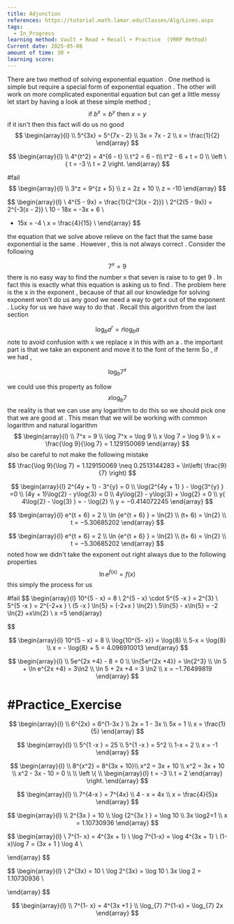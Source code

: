 ```yaml
---
title: Adjunction
references: https://tutorial.math.lamar.edu/Classes/Alg/Lines.aspx
tags:
  - In_Progress
learning method: Vault + Read + Recall + Practice  (VRRP Method)
Current date: 2025-05-08
amount of time: 30 +
learning score:
---
```



There are two method of solving  exponential equation . One method is simple but require a special form of exponential  equation . The other will work on  more complicated  exponential equation but can get a little messy 
let start by having a look at these simple method  ; 
$$
\text{if } b^x   = b^y  \text{ then } x =  y  
$$
if it isn't then this fact will do us no good 
$$
\begin{array}{l} \\
5^{3x}  =  5^{7x  - 2}    \\
3x  =  7x   - 2   \\
x = \frac{1}{2}
\end{array}
$$

$$
\begin{array}{l}  \\
4^{t^2} = 4^{6 - t}  \\
t^2  = 6 - t\\
t^2   -  6 +  t  =  0    \\
\left \{ 
t =   -3    \\
t =  2   
 \right.
\end{array}
$$

#fail 
$$
\begin{array}{l} \\
3^z   =  9^{z  +  5}    \\
z  =  2z  + 10  \\
 z   = -10   
\end{array}
$$

$$
\begin{array}{l}  \\
4^{5 - 9x}   =  \frac{1}{2^{3(x - 2)}}     \\
2^{2(5 - 9x)}  =  2^{-3(x - 2)}     \\
10  - 18x   =  -3x   +  6      \\
- 15x  =   -4  \\
 x =   \frac{4}{15}   \\
\end{array}
$$

the equation  that we solve  above relieve on the fact that the same base exponential  is the same . However , this is not always correct  . Consider the following 

$$
7^x  =  9 
$$there  is no easy way to find the number x that seven is raise to to get 9 . In fact this is exactly what this equation is asking us to find . The problem here is the x in the exponent , because of that all our knowledge for solving exponent won't do us any good  we need a way to get x out of the exponent . Lucky for us we have way to do that .  Recall this algorithm  from the last section  

$$
\log_{b}{a^r}   =  r \log_{b}a 
$$
note to avoid  confusion with x  we replace x in this with an a . the important part is that we take an exponent  and move it to the font of the term 
So , if we had , 

$$
\log_{b}7^x 
$$

we could use this property as follow 
$$
x\log_{b}7 
$$
the reality  is that we can use any logarithm to do this so we should pick one that we are good at . This mean that we will be working with common logarithm and natural  logarithm 
$$
\begin{array}{l}  \\
7^x  =  9   \\
\log 7^x  =  \log 9 \\
x   \log 7  = \log 9  \\
x =  \frac{\log 9}{\log 7}  = 1.129150069
\end{array}
$$
also be careful  to not make the following mistake   
$$
\frac{\log 9}{\log 7}  = 1.129150069  \neq  0.2513144283    =  \ln\left( \frac{9}{7} \right)
$$

$$
\begin{array}{l}
2^{4y  + 1}   - 3^{y} =  0   \\
\log{2^{4y  + 1}  }   - \log{3^{y} }    =0   \\
(4y + 1)\log{2}  - y\log{3}  =   0  \\
 4y\log{2} - y\log{3}   + \log{2}     = 0  \\
y( 4\log{2} -  \log{3}   ) = - \log{2}  \\
y  =  −0.414072245
\end{array}
$$

$$
\begin{array}{l}
e^{t +  6}  = 2  \\
\ln {e^{t +  6} }  = \ln{2} \\
(t+ 6)   =  \ln{2}  \\
   t = −5.30685202 
\end{array}
$$


$$
\begin{array}{l}
e^{t +  6}  = 2  \\
\ln {e^{t +  6} }  = \ln{2} \\
(t+ 6)   =  \ln{2}  \\
   t = −5.30685202 
\end{array}
$$
noted how we didn't take the exponent out right always due to the following properties 
$$
\ln e^{f(x)}    =  f(x)
$$
this simply the process for us  


#fail 
$$
\begin{array}{l}
10^{5 - x}  = 8     \\
2^{5 - x}  \cdot  5^{5 -x } = 2^{3}   \\
5^{5 -x }   =  2^{-2+x }  \\
(5 -x ) \ln{5}   = (-2+x ) \ln{2}   \\
 5\ln{5}  - x\ln{5}  =  -2 \ln{2} +x\ln{2}   \\
 x  =5 
\end{array}

 
$$

$$
\begin{array}{l}
10^{5 - x}  = 8  \\
\log{10^{5- x}}   =   \log{8}  \\
5-x  =  \log{8}  \\
x  =  - \log{8}   +  5 = 4.096910013
\end{array}
$$

$$
\begin{array}{l}  \\
  5e^{2x  +4}   - 8 =   0   \\
\ln{5e^{2x  +4}}     =  \ln{2^3}     \\
\ln 5 +   \ln e^{2x  +4}  =  3\ln2   \\
\ln 5 +  2x  +4   = 3 \ln2    \\
x  = −1.76499819 
\end{array}
$$


# #Practice_Exercise  

$$
\begin{array}{l}  \\
6^{2x}  =   6^{1-3x  }   \\
2x  =   1 - 3x   \\
5x   = 1    \\
x  = \frac{1}{5} 
\end{array}
$$


$$
\begin{array}{l}  \\
5^{1 -x   }   =  25   \\
5^{1 -x }  =  5^2     \\
1-x  =  2   \\
x  =  -1  
\end{array}
$$


$$
\begin{array}{l}  \\
8^{x^2}  =   8^{3x + 10}\\
x^2 =   3x + 10   \\
x^2  =  3x + 10    \\
x^2   - 3x  - 10  =   0   \\ \\
\left \{  \\
 \begin{array}{l}
t =   -3    \\
t =  2   
\end{array}
 \right.
\end{array}
$$




$$
\begin{array}{l}  \\
7^{4-x }  =  7^{4x}  \\
4 - x   =   4x    \\
x  =  \frac{4}{5}x   
\end{array}
$$





$$
\begin{array}{l}  \\
2^{3x }   = 10   \\
\log {2^{3x } }  =   \log  10   \\
3x    \log2=1  \\
 x   = 1.10730936 
\end{array}
$$





$$
\begin{array}{l}  \\
7^{1- x}  =  4^{3x  + 1}  \\
\log 7^{1-x}  = \log 4^{3x  + 1}   \\
(1-x)\log 7 =   (3x + 1 ) \log 4  \\

\end{array}
$$





$$
\begin{array}{l}  \\
2^{3x}  =  10    \\
\log 2^{3x}    =  \log 10   \\
3x  \log 2   =   1.10730936 \\

\end{array}
$$ 




$$
\begin{array}{l}  \\
7^{1- x}   =  4^{3x +1 }    \\
\log_{7} 7^{1-x}  =  \log_{7} 2x 
\end{array}
$$ 


